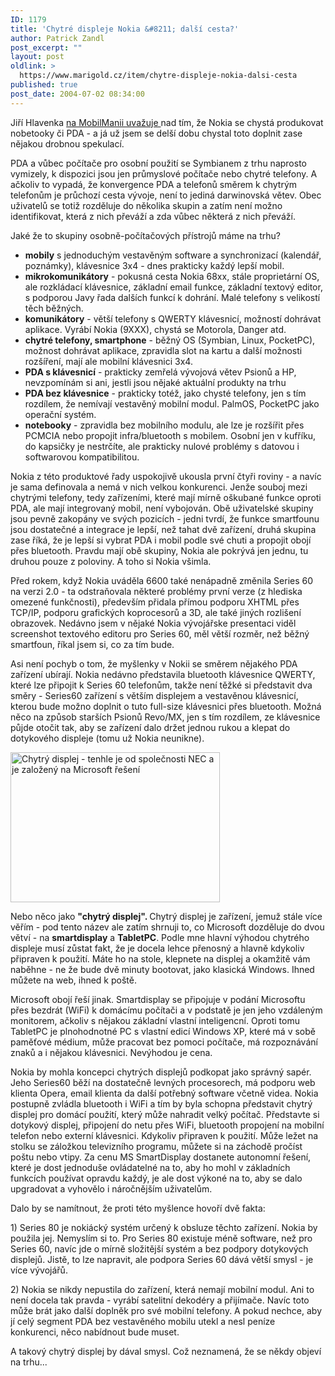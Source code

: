 ```yaml
---
ID: 1179
title: 'Chytré displeje Nokia &#8211; další cesta?'
author: Patrick Zandl
post_excerpt: ""
layout: post
oldlink: >
  https://www.marigold.cz/item/chytre-displeje-nokia-dalsi-cesta
published: true
post_date: 2004-07-02 08:34:00
---
```

<p>
Jiří Hlavenka <a href="http://www.mobilmania.cz/Mobilnitelefony/AR.asp?ARI=107651">na MobilManii uvažuje </a>nad tím, že Nokia se chystá produkovat nobetooky či PDA - a já už jsem se delší dobu chystal toto doplnit zase nějakou drobnou spekulací. </p>
<p>
PDA a vůbec počítače pro osobní použití se Symbianem z trhu naprosto vymizely, k dispozici jsou jen průmyslové počítače nebo chytré telefony. A ačkoliv to vypadá, že konvergence PDA a telefonů směrem k chytrým telefonům je průchozí cesta vývoje, není to jediná darwinovská větev. Obec uživatelů se totiž rozděluje do několika skupin a zatím není možno identifikovat, která z nich převáží a zda vůbec některá z nich převáží. </p>
<p>
Jaké že to skupiny osobně-počítačových přístrojů máme na trhu?</p>

<ul>
<li><strong>mobily</strong> s jednoduchým vestavěným software a synchronizací (kalendář, poznámky), klávesnice 3x4 - dnes prakticky každý lepší mobil. </li>
<li><strong>mikrokomunikátory</strong> - pokusná cesta Nokia 68xx, stále proprietární OS, ale rozkládací klávesnice, základní email funkce, základní textový editor, s podporou Javy řada dalších funkcí k dohrání. Malé telefony s velikostí těch běžných. </li>
<li><strong>komunikátory</strong> - větší telefony s QWERTY klávesnicí, možností dohrávat aplikace. Vyrábí Nokia (9XXX), chystá se Motorola, Danger atd. </li>
<li><strong>chytré telefony, smartphone</strong> - běžný OS (Symbian, Linux, PocketPC), možnost dohrávat aplikace, zpravidla slot na kartu a další možnosti rozšíření, mají ale mobilní klávesnici 3x4. </li>
<li><strong>PDA s klávesnicí</strong> - prakticky zemřelá vývojová větev Psionů a HP, nevzpomínám si ani, jestli jsou nějaké aktuální produkty na trhu </li>
<li><strong>PDA bez klávesnice</strong> - prakticky totéž, jako chysté telefony, jen s tím rozdílem, že nemívají vestavěný mobilní modul. PalmOS, PocketPC jako operační systém. </li>
<li><strong>notebooky</strong> - zpravidla bez mobilního modulu, ale lze je rozšířit přes PCMCIA nebo propojit infra/bluetooth s mobilem. Osobní jen v kufříku, do kapsičky je nestrčíte, ale prakticky nulové problémy s datovou i softwarovou kompatibilitou. </li>
</ul>
<p>
Nokia z této produktové řady uspokojivě ukousla první čtyři roviny - a navíc je sama definovala a nemá v nich velkou konkurenci. Jenže souboj mezi chytrými telefony, tedy zařízeními, které mají mírně oškubané funkce oproti PDA, ale mají integrovaný mobil, není vybojován. Obě uživatelské skupiny jsou pevně zakopány ve svých pozicích - jedni tvrdí, že funkce smartfounu jsou dostatečné a integrace je lepší, než tahat dvě zařízení, druhá skupina zase říká, že je lepší si vybrat PDA i mobil podle své chuti a propojit obojí přes bluetooth. Pravdu mají obě skupiny, Nokia ale pokrývá jen jednu, tu druhou pouze z poloviny. A toho si Nokia všimla. </p>
<p>
Před rokem, když Nokia uváděla 6600 také nenápadně změnila Series 60 na verzi 2.0 - ta odstraňovala některé problémy první verze (z hlediska omezené funkčnosti), především přidala přímou podporu XHTML přes TCP/IP, podporu grafických koprocesorů a 3D, ale také jiných rozlišení obrazovek. Nedávno jsem v nějaké Nokia vývojářske presentaci viděl screenshot textového editoru pro Series 60, měl větší rozměr, než běžný smartfoun, říkal jsem si, co za tím bude. </p>
<p>
Asi není pochyb o tom, že myšlenky v Nokii se směrem nějakého PDA zařízení ubírají. Nokia nedávno představila bluetooth klávesnice QWERTY, které lze připojit k Series 60 telefonům, takže není těžké si představit dva směry - Series60 zařízení s větším displejem a vestavěnou klávesnicí, kterou bude možno doplnit o tuto full-size klávesnici přes bluetooth. Možná něco na způsob starších Psionů Revo/MX, jen s tím rozdílem, ze klávesnice půjde otočit tak, aby se zařízení dalo držet jednou rukou a klepat do dotykového displeje (tomu už Nokia neunikne).</p>

<div class="rightbox"><img src="/wp-content/uploads/20040702-smartdisplay.gif" alt="Chytrý displej - tenhle je od společnosti NEC a je založený na Microsoft řešení" width="335" height="240" /></div>
<p>
Nebo něco jako <strong>&quot;chytrý displej&quot;. </strong>Chytrý displej je zařízení, jemuž stále více věřím - pod tento název ale zatím shrnuji to, co Microsoft dozděluje do dvou větví - na <strong>smartdisplay</strong> a <strong>TabletPC</strong>. Podle mne hlavní výhodou chytrého displeje musí zůstat fakt, že je docela lehce přenosný a hlavně kdykoliv připraven k použití. Máte ho na stole, klepnete na displej a okamžitě vám naběhne - ne že bude dvě minuty bootovat, jako klasická Windows. Ihned můžete na web, ihned k poště. </p>
<p>
Microsoft obojí řeší jinak. Smartdisplay se připojuje v podání Microsoftu přes bezdrát (WiFi) k domácímu počítači a v podstatě je jen jeho vzdáleným monitorem, ačkoliv s nějakou základní vlastní inteligencní. Oproti tomu TabletPC je plnohodnotné PC s vlastní edicí Windows XP, které má v sobě paměťové médium, může pracovat bez pomoci počítače, má rozpoznávání znaků a i nějakou klávesnici. Nevýhodou je cena. </p>
<p>
Nokia by mohla koncepci chytrých displejů podkopat jako správný sapér. Jeho Series60 běží na dostatečně levných procesorech, má podporu web klienta Opera, email klienta da další potřebný software včetně videa. Nokia postupně zvládla bluetooth i WiFi a tím by byla schopna představit chytrý displej pro domácí použití, který může nahradit velký počítač. Představte si dotykový displej, připojení do netu přes WiFi, bluetooth propojení na mobilní telefon nebo externí klávesnici. Kdykoliv připraven k použití. Může ležet na stolku se záložkou televizního programu, můžete si na záchodě pročíst poštu nebo vtipy. Za cenu MS SmartDisplay dostanete autonomní řešení, které je dost jednoduše ovládatelné na to, aby ho mohl v základních funkcích používat opravdu každý, je ale dost výkoné na to, aby se dalo upgradovat a vyhovělo i náročnějším uživatelům. </p>
<p>
Dalo by se namítnout, že proti této myšlence hovoří dvě fakta: </p>
<p>
1) Series 80 je nokiácký systém určený k obsluze těchto zařízení. Nokia by použila jej. Nemyslím si to. Pro Series 80 existuje méně software, než pro Series 60, navíc jde o mírně složitější systém a bez podpory dotykových displejů. Jistě, to lze napravit, ale podpora Series 60 dává větší smysl - je více vývojářů.</p>
<p>
2) Nokia se nikdy nepustila do zařízení, která nemají mobilní modul. Ani to není docela tak pravda - vyrábí satelitní dekodéry a přijímače. Navíc toto může brát jako další doplněk pro své mobilní telefony. A pokud nechce, aby jí celý segment PDA bez vestavěného mobilu utekl a nesl peníze konkurenci, něco nabídnout bude muset. </p>
<p>
A takový chytrý displej by dával smysl. Což neznamená, že se někdy objeví na trhu... </p>
